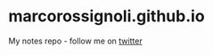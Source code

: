 # marcorossignoli.github.io
My notes repo - follow me on [twitter](https://twitter.com/MarcoRossignoli)

